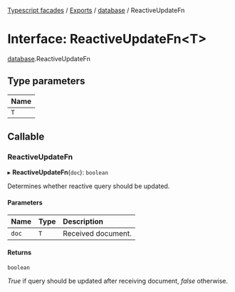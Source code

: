 [Typescript facades](../index.md) / [Exports](../modules.md) / [database](../modules/database.md) / ReactiveUpdateFn

# Interface: ReactiveUpdateFn<T\>

[database](../modules/database.md).ReactiveUpdateFn

## Type parameters

| Name |
| :------ |
| `T` |

## Callable

### ReactiveUpdateFn

▸ **ReactiveUpdateFn**(`doc`): `boolean`

Determines whether reactive query should be updated.

#### Parameters

| Name | Type | Description |
| :------ | :------ | :------ |
| `doc` | `T` | Received document. |

#### Returns

`boolean`

_True_ if query should be updated after receiving document, _false_ otherwise.
